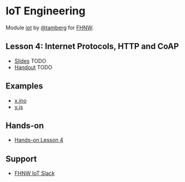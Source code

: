 # IoT Engineering
Module [iot](https://www.fhnw.ch/de/studium/module/9280188) by [@tamberg](https://twitter.com/tamberg) for [FHNW](https://www.fhnw.ch/).

## Lesson 4: Internet Protocols, HTTP and CoAP
- [Slides](http://www.tamberg.org/fhnw/2019/IoT04InternetProtocols.pdf) TODO
- [Handout](http://www.tamberg.org/fhnw/2019/IoT04InternetProtocolsHandout.pdf) TODO

## Examples
- [x.ino](x.ino)
- [y.js](y.js)

## Hands-on
- [Hands-on Lesson 4](../../../../fhnw-iot-work-04/blob/master/README.md)

## Support
- [FHNW IoT Slack](https://fhnw-iot.slack.com/)

